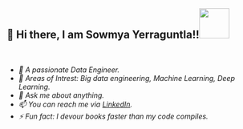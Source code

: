 ## 👋 Hi there, I am Sowmya Yerraguntla!!<img height="60" width="60" src="./assets/hi.gif" />

<i>
  

<br>
<ul>
        <li>💼 A passionate Data Engineer.</li>
        <li>🤔 Areas of Intrest: Big data engineering, Machine Learning, Deep Learning.</li>
        <li>💬 Ask me about anything.</li>
        <li>📫 You can reach me via <a target="_blank" href="https://linkedin.com/in/sowmyayerraguntla">LinkedIn</a>.</li>
        <li>⚡ Fun fact: I devour books faster than my code compiles.</li>
      </ul>
</i>
<br/>

<i>

<div align="center">


<!--
**ysowmya2000/ysowmya2000** is a ✨ _special_ ✨ repository because its `README.md` (this file) appears on your GitHub profile.

Here are some ideas to get you started:

- 🔭 I’m currently working on ...
- 🌱 I’m currently learning ...
- 👯 I’m looking to collaborate on ...
- 🤔 I’m looking for help with ...
- 💬 Ask me about ...
- 📫 How to reach me: ...
- 😄 Pronouns: ...
- ⚡ Fun fact: ...
-->
